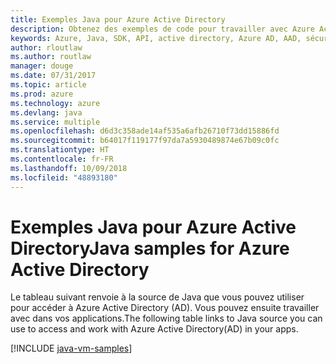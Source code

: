 ```yaml
---
title: Exemples Java pour Azure Active Directory
description: Obtenez des exemples de code pour travailler avec Azure Active Directory à partir de vos applications Java.
keywords: Azure, Java, SDK, API, active directory, Azure AD, AAD, sécurité, connexion, authentification, authentification unique, SAML
author: rloutlaw
ms.author: routlaw
manager: douge
ms.date: 07/31/2017
ms.topic: article
ms.prod: azure
ms.technology: azure
ms.devlang: java
ms.service: multiple
ms.openlocfilehash: d6d3c358ade14af535a6afb26710f73dd15886fd
ms.sourcegitcommit: b64017f119177f97da7a5930489874e67b09c0fc
ms.translationtype: HT
ms.contentlocale: fr-FR
ms.lasthandoff: 10/09/2018
ms.locfileid: "48893180"
---
```

# <a name="java-samples-for-azure-active-directory"></a><span data-ttu-id="1298d-104">Exemples Java pour Azure Active Directory</span><span class="sxs-lookup"><span data-stu-id="1298d-104">Java samples for Azure Active Directory</span></span>

<span data-ttu-id="1298d-105">Le tableau suivant renvoie à la source de Java que vous pouvez utiliser pour accéder à Azure Active Directory (AD). Vous pouvez ensuite travailler avec dans vos applications.</span><span class="sxs-lookup"><span data-stu-id="1298d-105">The following table links to Java source you can use to access and work with Azure Active Directory(AD) in your apps.</span></span>

[!INCLUDE [java-vm-samples](includes/java-aad-samples.md)]